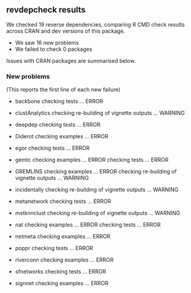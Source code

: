 ## revdepcheck results

We checked 19 reverse dependencies, comparing R CMD check results across CRAN and dev versions of this package.

 * We saw 16 new problems
 * We failed to check 0 packages

Issues with CRAN packages are summarised below.

### New problems
(This reports the first line of each new failure)

* backbone
  checking tests ... ERROR

* clustAnalytics
  checking re-building of vignette outputs ... WARNING

* deepdep
  checking tests ... ERROR

* Diderot
  checking examples ... ERROR

* egor
  checking tests ... ERROR

* gemtc
  checking examples ... ERROR
  checking tests ... ERROR

* GREMLINS
  checking examples ... ERROR
  checking re-building of vignette outputs ... WARNING

* incidentally
  checking re-building of vignette outputs ... WARNING

* metanetwork
  checking tests ... ERROR

* mstknnclust
  checking re-building of vignette outputs ... WARNING

* nat
  checking examples ... ERROR
  checking tests ... ERROR

* netmeta
  checking examples ... ERROR

* poppr
  checking tests ... ERROR

* riverconn
  checking examples ... ERROR

* sfnetworks
  checking tests ... ERROR

* signnet
  checking examples ... ERROR

